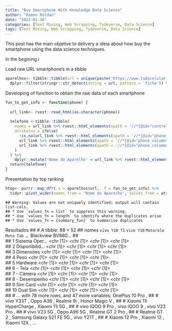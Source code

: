 ```yaml
---
title: "Buy Smartphone With Knowledge Data Science"
author: "Ramon Roldan"
date: "2022-01-16"
categories: [Text Mining, Web Scrapping, Tydeverse, Data Science]
tags: [Text Mining, Web Scrapping, Tydeverse, Data Science]
---
```

This post has the main objetive to delivery a ideia about how buy the smartphone using the data science techniques.

In the begining i 


Load raw URL smartphone’s in a tibble

``` r
aparelhos<- tibble::tibble(url = unique(paste('https://www.tudocelular.com', rvest::read_html('https://www.tudocelular.com/celulares/fichas-tecnicas.html') %>% rvest::html_elements(xpath = '//*[@id="cellphones_list"]/article') %>% rvest::html_nodes('a') %>% rvest::html_attr('href'),sep = ''))) %>%
  dplyr::filter(stringr::str_detect(string = url, pattern = 'ficha')) %>% dplyr::mutate(url = as.character(url))
```

Developing of function to obtain the raw data of each smartphone

``` r
fun_to_get_info <- function(phone) {
  
  url_link<- rvest::read_html(as.character(phone))
  
  telefone <-tibble::tibble(
    nomes = url_link %>% rvest::html_elements(xpath = '//*[@id="controles_titles"]') %>% rvest::html_nodes('li') %>% rvest::html_text() %>% readr::parse_character(),
    atributos = ifelse(
      !is.na(url_link %>% rvest::html_elements(xpath = '//*[@id="phone_columns"]') %>% rvest::html_nodes('li') %>% rvest::html_text() %>% readr::parse_character()),
      url_link %>% rvest::html_elements(xpath = '//*[@id="phone_columns"]') %>% rvest::html_nodes('li') %>% rvest::html_text() %>% readr::parse_character(),
      url_link %>% rvest::html_elements(xpath = '//*[@id="phone_columns"]') %>% rvest::html_nodes('li') %>% rvest::html_node('i') %>% rvest::html_attr('class') %>% readr::parse_character()
    )
  ) %>% 
    dplyr::mutate('Nome do Aparelho' = url_link %>% rvest::html_elements(xpath = '//*[@id="fwide_column"]/h2') %>% rvest::html_text())
  return(telefone)
}
```

Presentation by top ranking

``` r
htop<- purrr::map_dfr(.x = aparelhos$url, .f = fun_to_get_info) %>% 
  tidyr::pivot_wider(names_from = 'Nome do Aparelho', values_from = atributos)
```

    ## Warning: Values are not uniquely identified; output will contain list-cols.
    ## * Use `values_fn = list` to suppress this warning.
    ## * Use `values_fn = length` to identify where the duplicates arise
    ## * Use `values_fn = {summary_fun}` to summarise duplicates

Resultados
    ## # A tibble: 88 × 52
    ##    nomes         `vivo Y10 T1` `vivo Y10` `Motorola Moto Tab … `Blackview BV880…
    ##    <chr>         <list>        <list>     <list>               <list>           
    ##  1 Sistema Oper… <chr [1]>     <chr [1]>  <chr [1]>            <chr [1]>        
    ##  2 Disponibilid… <chr [1]>     <chr [1]>  <chr [1]>            <chr [1]>        
    ##  3 Dimensões     <chr [1]>     <chr [1]>  <chr [1]>            <chr [1]>        
    ##  4 Peso          <chr [1]>     <chr [1]>  <chr [1]>            <chr [1]>        
    ##  5 Hardware      <chr [1]>     <chr [1]>  <chr [1]>            <chr [1]>        
    ##  6 - Tela        <chr [1]>     <chr [1]>  <chr [1]>            <chr [1]>        
    ##  7 - Câmera      <chr [1]>     <chr [1]>  <chr [1]>            <chr [1]>        
    ##  8 - Desempenho  <chr [1]>     <chr [1]>  <chr [1]>            <chr [1]>        
    ##  9 Sim Card      <chr [1]>     <chr [1]>  <chr [1]>            <chr [1]>        
    ## 10 Dual Sim      <chr [1]>     <chr [1]>  <chr [1]>            <chr [1]>        
    ## # … with 78 more rows, and 47 more variables: OnePlus 10 Pro <list>,
    ## #   vivo Y33T <list>, Oppo A36 <list>, Realme 9i <list>, Honor Magic V <list>,
    ## #   Xiaomi 11i HyperCharge <list>, Xiaomi 11i 5G <list>,
    ## #   vivo IQOO 9 Pro <list>, vivo IQOO 9 <list>, vivo V23 Pro <list>,
    ## #   vivo V23 5G <list>, Oppo A96 5G <list>, Realme GT 2 Pro <list>,
    ## #   Realme GT 2 <list>, Samsung Galaxy S21 FE 5G <list>, vivo Y21T <list>,
    ## #   Xiaomi 12 Pro <list>, Xiaomi 12 <list>, Xiaomi 12X <list>, …

